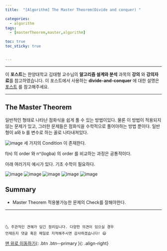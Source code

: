 ```yaml
---
title:  "[Algorithm] The Master Theorem(Divide and conquer) "

categories:
  - algorithm
tags: 
  - [masterTheorem,master,algorithm]

toc: true
toc_sticky: true


---
```


***
이 **포스트**는 한양대학교 김태형 교수님의 **알고리즘 설계와 분석** 과목의 **강의** 와 **강의자료**를 참고하였습니다.
이 포스트에서 사용하는 **divide-and-conquer** 에 대한 설명은 [포스트](https://chanhyukpark-tech.github.io/algorithm/Divide-and-conquer/) 를 참고해주세요.

***

## The Master Theorem
일반적인 형태로 나타난 점화식을 쉽게 풀 수 있는 방법이있다.
물론 이 방법이 적용되지 않는 문제가 있고, 그러한 문제들은 점화식을 수학적으로 풀어야하는 방법 뿐이다.
일반형이 a와 b 를 변수로 하는 꼴로 나타내져있다.

![image](https://user-images.githubusercontent.com/69495129/135611508-6ad83e21-4923-432c-9332-9b40512ae3b1.png)
세 가지의 Condition 이 존재한다. 

f(n) 의 order 와 n^(logba) 의 order 를 비교하는 과정은 공통적이다.  

아래 여러가지 예시가 있다. 기초 수학이 필요하다.

![image](https://user-images.githubusercontent.com/69495129/135614725-7675ee33-02bd-4f22-b772-45bf5921068e.png)
![image](https://user-images.githubusercontent.com/69495129/135614753-5799937a-6208-48bf-aeec-c1a69c799280.png)
![image](https://user-images.githubusercontent.com/69495129/135614768-f6d9b873-4a6c-4111-a735-45fb5c9f7796.png)
![image](https://user-images.githubusercontent.com/69495129/135614791-c93cb3ba-2642-49f9-a5e8-db4f9fa72143.png)
![image](https://user-images.githubusercontent.com/69495129/135614818-56c95b50-72d8-4fe2-bbff-df38d957c27b.png)


## Summary
- Master Theorem 적용불가능한 문제의 Check를 잘해야한다.

*** 
<br>

    🌜 주관적인 견해가 담긴 정리입니다. 다양한 의견이 있으실 경우
    언제든지 댓글 혹은 메일로 지적해주시면 감사하겠습니다! 😄

[맨 위로 이동하기](#){: .btn .btn--primary }{: .align-right}

